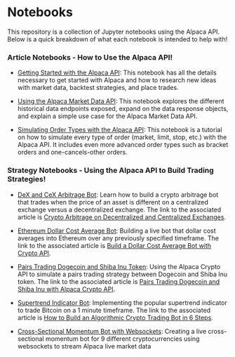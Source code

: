 # Notebooks

This repository is a collection of Jupyter notebooks using the Alpaca API. Below is a quick breakdown of what each notebook is intended to help with!

### Article Notebooks - How to Use the Alpaca API!
 - [Getting Started with the Alpaca API](https://github.com/alpacahq/notebooks/articles/get_started.ipynb): This notebook has all the details necessary to get started with Alpaca and how to research new ideas with market data, backtest strategies, and place trades.

 - [Using the Alpaca Market Data API](https://github.com/alpacahq/notebooks/articles/market_data_api.ipynb): This notebook explores the different historical data endpoints exposed, expand on the data response objects, and explain a simple use case for the Alpaca Market Data API.

 - [Simulating Order Types with the Alpaca API](https://github.com/alpacahq/notebooks/articles/order_types.ipynb): This notebook is a tutorial on how to simulate every type of order (market, limit, stop, etc.) with the Alpaca API. It includes even more advanced order types such as bracket orders and one-cancels-other orders.

### Strategy Notebooks - Using the Alpaca API to Build Trading Strategies!
 - [DeX and CeX Arbitrage Bot](https://github.com/alpacahq/notebooks/blob/master/strategies/DeX_CeX_Arb.ipynb): Learn how to build a crypto arbitrage bot that trades when the price of an asset is different on a centralized exchange versus a decentralized exchange. The link to the associated article is [Crypto Arbitrage on Decentralized and Centralized Exchanges](https://alpaca.markets/learn/arbitrage-on-decentralized-exchange-centralized-exchange/).

 - [Ethereum Dollar Cost Average Bot](https://github.com/alpacahq/notebooks/strategies/dollar_cost_average.ipynb): Building a live bot that dollar cost averages into Ethereum over any previously specified timeframe. The link to the associated article is [Build a Dollar Cost Average Bot with Crypto API](https://alpaca.markets/learn/building-a-dollar-cost-average-bot-with-the-alpaca-crypto-api/).

 - [Pairs Trading Dogecoin and Shiba Inu Token](https://github.com/alpacahq/notebooks/strategies/pairs_trading.ipynb): Using the Alpaca Crypto API to simulate a pairs trading strategy between Dogecoin and Shiba Inu token. The link to the associated article is [Pairs Trading Dogecoin and Shiba Inu with Alpaca Crypto API](https://alpaca.markets/learn/pairs-trading-dogecoin-and-shiba-inu-with-alpacas-crypto-api/).

 - [Supertrend Indicator Bot](https://github.com/alpacahq/notebooks/strategies/supertrend_indicator.ipynb): Implementing the popular supertrend indicator to trade Bitcoin on a 1 minute timeframe. The link to the associated article is [How to Build an Algorithmic Crypto Trading Bot in 6 Steps](https://hackernoon.com/how-to-build-an-algorithmic-crypto-trading-bot-in-6-steps).

 - [Cross-Sectional Momentum Bot with Websockets](https://github.com/alpacahq/notebooks/strategies/websocket_momentum.ipynb): Creating a live cross-sectional momentum bot for 9 different cryptocurrencies using websockets to stream Alpaca live market data